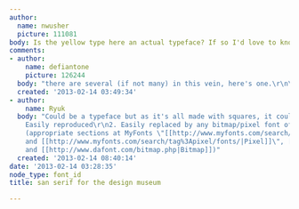 ```yaml
---
author:
  name: nwusher
  picture: 111081
body: Is the yellow type here an actual typeface? If so I'd love to know what it is[img:sites/default/files/old-images/April_Font_night-MORAG_3575.jpg]
comments:
- author:
    name: defiantone
    picture: 126244
  body: "there are several (if not many) in this vein, here's one.\r\n\r\nhttp://www.myfonts.com/fonts/t26/raster/"
  created: '2013-02-14 03:49:34'
- author:
    name: Ryuk
  body: "Could be a typeface but as it's all made with squares, it could be:\r\n1.
    Easily reproduced\r\n2. Easily replaced by any bitmap/pixel font of your choice
    (appropriate sections at MyFonts \"[[http://www.myfonts.com/search/tag%3Abitmap/fonts/|Bitmap]]
    and [[http://www.myfonts.com/search/tag%3Apixel/fonts/|Pixel]]\", [[http://www.fontsquirrel.com/fonts/list/style/Pixel|Fontsquirrel]]
    and [[http://www.dafont.com/bitmap.php|Bitmap]])"
  created: '2013-02-14 08:40:14'
date: '2013-02-14 03:28:35'
node_type: font_id
title: san serif for the design museum

---
```

